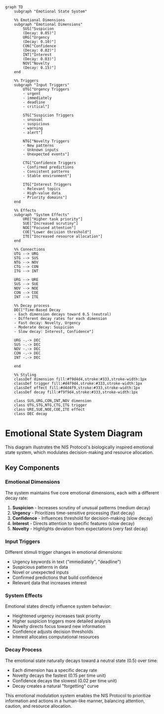 ```mermaid
graph TD
    subgraph "Emotional State System"
    
    %% Emotional Dimensions
    subgraph "Emotional Dimensions"
        SUS["Suspicion
        (Decay: 0.05)"] 
        URG["Urgency
        (Decay: 0.10)"]
        CON["Confidence
        (Decay: 0.02)"]
        INT["Interest
        (Decay: 0.03)"]
        NOV["Novelty
        (Decay: 0.15)"]
    end
    
    %% Triggers
    subgraph "Input Triggers"
        UTG["Urgency Triggers
        - urgent
        - immediately
        - deadline
        - critical"]
        
        STG["Suspicion Triggers
        - unusual
        - suspicious
        - warning
        - alert"]
        
        NTG["Novelty Triggers
        - New patterns
        - Unknown inputs
        - Unexpected events"]
        
        CTG["Confidence Triggers
        - Confirmed predictions
        - Consistent patterns
        - Stable environment"]
        
        ITG["Interest Triggers
        - Relevant topics
        - High-value data
        - Priority domains"]
    end
    
    %% Effects
    subgraph "System Effects"
        URE["Higher task priority"]
        SUE["Increased scrutiny"]
        NOE["Focused attention"]
        COE["Lower decision threshold"]
        ITE["Increased resource allocation"]
    end
    
    %% Connections
    UTG --> URG
    STG --> SUS
    NTG --> NOV
    CTG --> CON
    ITG --> INT
    
    URG --> URE
    SUS --> SUE
    NOV --> NOE
    CON --> COE
    INT --> ITE
    
    %% Decay process
    DEC["Time-Based Decay
    - Each dimension decays toward 0.5 (neutral)
    - Different decay rates for each dimension
    - Fast decay: Novelty, Urgency
    - Moderate decay: Suspicion
    - Slow decay: Interest, Confidence"]
    
    URG -.-> DEC
    SUS -.-> DEC
    NOV -.-> DEC
    CON -.-> DEC
    INT -.-> DEC
    
    end
    
    %% Styling
    classDef dimension fill:#f9d4d4,stroke:#333,stroke-width:1px
    classDef trigger fill:#d4f9d4,stroke:#333,stroke-width:1px
    classDef effect fill:#d4d4f9,stroke:#333,stroke-width:1px
    classDef decay fill:#f9f9d4,stroke:#333,stroke-width:1px
    
    class SUS,URG,CON,INT,NOV dimension
    class UTG,STG,NTG,CTG,ITG trigger
    class URE,SUE,NOE,COE,ITE effect
    class DEC decay
```

# Emotional State System Diagram

This diagram illustrates the NIS Protocol's biologically inspired emotional state system, which modulates decision-making and resource allocation.

## Key Components

### Emotional Dimensions

The system maintains five core emotional dimensions, each with a different decay rate:

1. **Suspicion** - Increases scrutiny of unusual patterns (medium decay)
2. **Urgency** - Prioritizes time-sensitive processing (fast decay)
3. **Confidence** - Influences threshold for decision-making (slow decay)
4. **Interest** - Directs attention to specific features (slow decay)
5. **Novelty** - Highlights deviation from expectations (very fast decay)

### Input Triggers

Different stimuli trigger changes in emotional dimensions:
- Urgency keywords in text ("immediately", "deadline")
- Suspicious patterns in data
- Novel or unexpected inputs
- Confirmed predictions that build confidence
- Relevant data that increases interest

### System Effects

Emotional states directly influence system behavior:
- Heightened urgency increases task priority
- Higher suspicion triggers more detailed analysis
- Novelty directs focus toward new information
- Confidence adjusts decision thresholds
- Interest allocates computational resources

### Decay Process

The emotional state naturally decays toward a neutral state (0.5) over time:
- Each dimension has a specific decay rate
- Novelty decays the fastest (0.15 per time unit)
- Confidence decays the slowest (0.02 per time unit)
- Decay creates a natural "forgetting" curve

This emotional modulation system enables the NIS Protocol to prioritize information and actions in a human-like manner, balancing attention, caution, and resource allocation. 